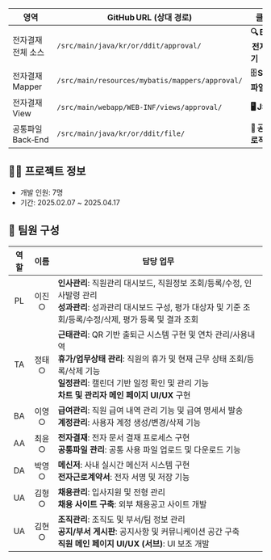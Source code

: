 | 영역             | GitHub URL (상대 경로)                              | 클릭 유도 문구                     |
| -------------- | ----------------------------------------------- | ---------------------------- |
| 전자결재 전체 소스     | `/src/main/java/kr/or/ddit/approval/`           | **🔍 Back‑End – 전자결재 코드 보기** |
| 전자결재 Mapper    | `/src/main/resources/mybatis/mappers/approval/` | **🗄 SQL / Mapper 파일**       |
| 전자결재 View      | `/src/main/webapp/WEB-INF/views/approval/`      | **🖥 JSP 화면 구성**             |
| 공통파일 Back‑End  | `/src/main/java/kr/or/ddit/file/`               | **📂 공통파일 관리 로직**            |

## 👨‍💻 프로젝트 정보
- 개발 인원: 7명
- 기간: 2025.02.07 ~ 2025.04.17

## 👥 팀원 구성

| 역할 | 이름   | 담당 업무 |
|:----:|:------:|-----------|
| PL   | 이진○ | **인사관리**: 직원관리 대시보드, 직원정보 조회/등록/수정, 인사발령 관리<br>**성과관리**: 성과관리 대시보드 구성, 평가 대상자 및 기준 조회/등록/수정/삭제, 평가 등록 및 결과 조회 |
| TA   | 정태○ | **근태관리**: QR 기반 출퇴근 시스템 구현 및 연차 관리/사용내역 <br>**휴가/업무상태 관리**: 직원의 휴가 및 현재 근무 상태 조회/등록/삭제 기능<br>**일정관리**: 캘린더 기반 일정 확인 및 관리 기능<br>**차트 및 관리자 메인 페이지 UI/UX** 구현 |
| BA   | 이영○ | **급여관리**: 직원 급여 내역 관리 기능 및 급여 명세서 발송 <br>**계정관리**: 사용자 계정 생성/변경/삭제 기능 |
| AA   | 최윤○ | **전자결재**: 전자 문서 결재 프로세스 구현<br>**공통파일 관리**: 공통 사용 파일 업로드 및 다운로드 기능 |
| DA   | 박영○ | **메신저**: 사내 실시간 메신저 시스템 구현<br>**전자근로계약서**: 전자 서명 및 저장 기능 |
| UA   | 김형○ | **채용관리**: 입사지원 및 전형 관리<br>**채용 사이트 구축**: 외부 채용공고 사이트 개발 |
| UA   | 김현○ | **조직관리**: 조직도 및 부서/팀 정보 관리<br>**공지/부서 게시판**: 공지사항 및 커뮤니케이션 공간 구축<br>**직원 메인 페이지 UI/UX (서브)**: UI 보조 개발 |
